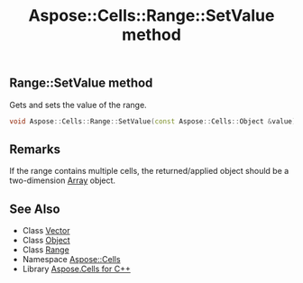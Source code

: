 ﻿---
title: Aspose::Cells::Range::SetValue method
linktitle: SetValue
second_title: Aspose.Cells for C++ API Reference
description: 'Aspose::Cells::Range::SetValue method. Gets and sets the value of the range in C++.'
type: docs
weight: 3200
url: /cpp/aspose.cells/range/setvalue/
---
## Range::SetValue method


Gets and sets the value of the range.

```cpp
void Aspose::Cells::Range::SetValue(const Aspose::Cells::Object &value)
```

## Remarks


If the range contains multiple cells, the returned/applied object should be a two-dimension [Array](../../parametertype/) object. 
## See Also

* Class [Vector](../../vector/)
* Class [Object](../../object/)
* Class [Range](../)
* Namespace [Aspose::Cells](../../)
* Library [Aspose.Cells for C++](../../../)
